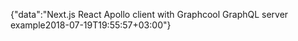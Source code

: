 {"data":"Next.js React Apollo client with Graphcool GraphQL server example2018-07-19T19:55:57+03:00"}
